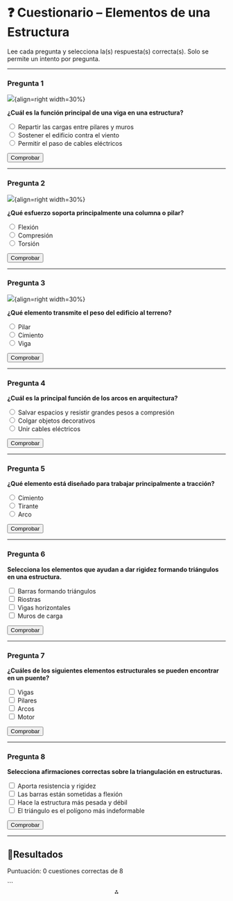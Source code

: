 # ❓ Cuestionario – Elementos de una Estructura

Lee cada pregunta y selecciona la(s) respuesta(s) correcta(s). Solo se permite un intento por pregunta.

---


### Pregunta 1
![](/media/viga.jpg){align=right width=30%}
<div class="pregunta" data-id="q1" data-type="radio">
  <p><strong>¿Cuál es la función principal de una viga en una estructura?</strong></p>
  <input type="radio" name="q1" value="a" data-correct="true"> Repartir las cargas entre pilares y muros<br>
  <input type="radio" name="q1" value="b"> Sostener el edificio contra el viento<br>
  <input type="radio" name="q1" value="c"> Permitir el paso de cables eléctricos<br>
  <p class="feedback"></p>
  <button class="btn-comprobar">Comprobar</button>
</div>

---

### Pregunta 2
![](/media/pilar.jpg){align=right width=30%}
<div class="pregunta" data-id="q2" data-type="radio">
  <p><strong>¿Qué esfuerzo soporta principalmente una columna o pilar?</strong></p>
  <input type="radio" name="q2" value="a"> Flexión<br>
  <input type="radio" name="q2" value="b" data-correct="true"> Compresión<br>
  <input type="radio" name="q2" value="c"> Torsión<br>
  <p class="feedback"></p>
  <button class="btn-comprobar">Comprobar</button>
</div>

---

### Pregunta 3
![](/media/cimiento.jpg){align=right width=30%}
<div class="pregunta" data-id="q3" data-type="radio">
  <p><strong>¿Qué elemento transmite el peso del edificio al terreno?</strong></p>
  <input type="radio" name="q3" value="a"> Pilar<br>
  <input type="radio" name="q3" value="b" data-correct="true"> Cimiento<br>
  <input type="radio" name="q3" value="c"> Viga<br>
  <p class="feedback"></p>
  <button class="btn-comprobar">Comprobar</button>
</div>

---

### Pregunta 4
<div class="pregunta" data-id="q4" data-type="radio">
  <p><strong>¿Cuál es la principal función de los arcos en arquitectura?</strong></p>
  <input type="radio" name="q4" value="a" data-correct="true"> Salvar espacios y resistir grandes pesos a compresión<br>
  <input type="radio" name="q4" value="b"> Colgar objetos decorativos<br>
  <input type="radio" name="q4" value="c"> Unir cables eléctricos<br>
  <p class="feedback"></p>
  <button class="btn-comprobar">Comprobar</button>
</div>

---

### Pregunta 5
<div class="pregunta" data-id="q5" data-type="radio">
  <p><strong>¿Qué elemento está diseñado para trabajar principalmente a tracción?</strong></p>
  <input type="radio" name="q5" value="a"> Cimiento<br>
  <input type="radio" name="q5" value="b" data-correct="true"> Tirante<br>
  <input type="radio" name="q5" value="c"> Arco<br>
  <p class="feedback"></p>
  <button class="btn-comprobar">Comprobar</button>
</div>

---

### Pregunta 6
<div class="pregunta" data-id="q6" data-type="checkbox">
  <p><strong>Selecciona los elementos que ayudan a dar rigidez formando triángulos en una estructura.</strong></p>
  <input type="checkbox" id="q6a" data-correct="true"> Barras formando triángulos<br>
  <input type="checkbox" id="q6b" data-correct="true"> Riostras<br>
  <input type="checkbox" id="q6c"> Vigas horizontales<br>
  <input type="checkbox" id="q6d"> Muros de carga<br>
  <p class="feedback"></p>
  <button class="btn-comprobar">Comprobar</button>
</div>

---

### Pregunta 7
<div class="pregunta" data-id="q7" data-type="checkbox">
  <p><strong>¿Cuáles de los siguientes elementos estructurales se pueden encontrar en un puente?</strong></p>
  <input type="checkbox" id="q7a" data-correct="true"> Vigas<br>
  <input type="checkbox" id="q7b" data-correct="true"> Pilares<br>
  <input type="checkbox" id="q7c" data-correct="true"> Arcos<br>
  <input type="checkbox" id="q7d"> Motor<br>
  <p class="feedback"></p>
  <button class="btn-comprobar">Comprobar</button>
</div>

---

### Pregunta 8
<div class="pregunta" data-id="q8" data-type="checkbox">
  <p><strong>Selecciona afirmaciones correctas sobre la triangulación en estructuras.</strong></p>
  <input type="checkbox" id="q8a" data-correct="true"> Aporta resistencia y rigidez<br>
  <input type="checkbox" id="q8b"> Las barras están sometidas a flexión<br>
  <input type="checkbox" id="q8c"> Hace la estructura más pesada y débil<br>
  <input type="checkbox" id="q8d" data-correct="true"> El triángulo es el polígono más indeformable<br>
  <p class="feedback"></p>
  <button class="btn-comprobar">Comprobar</button>
</div>

---

## 🎯**Resultados**

<p id="total-score">Puntuación: 0 cuestiones correctas de 8</p>
<p id="final-score"></p>
```


<div style="text-align: center">⁂</div>
